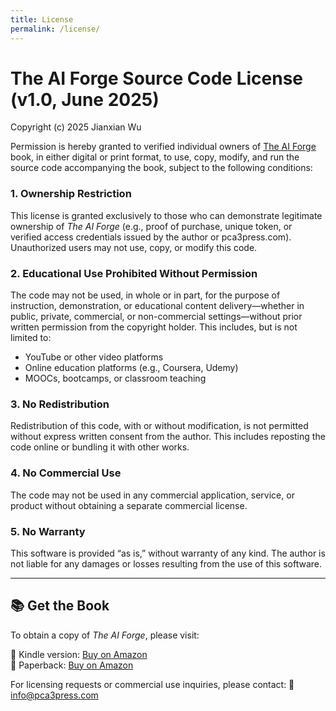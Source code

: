 ```yaml
---
title: License
permalink: /license/
---
```


# The AI Forge Source Code License (v1.0, June 2025)

Copyright (c) 2025 Jianxian Wu

Permission is hereby granted to verified individual owners of [The AI Forge](https://pca3press.com/) book, in either digital or print format, to use, copy, modify, and run the source code accompanying the book, subject to the following conditions:

### 1. Ownership Restriction  
   This license is granted exclusively to those who can demonstrate legitimate ownership of *The AI Forge* (e.g., proof of purchase, unique token, or verified access credentials issued by the author or pca3press.com). Unauthorized users may not use, copy, or modify this code.

### 2. Educational Use Prohibited Without Permission  
   The code may not be used, in whole or in part, for the purpose of instruction, demonstration, or educational content delivery—whether in public, private, commercial, or non-commercial settings—without prior written permission from the copyright holder. This includes, but is not limited to:
   - YouTube or other video platforms
   - Online education platforms (e.g., Coursera, Udemy)
   - MOOCs, bootcamps, or classroom teaching

### 3. No Redistribution  
   Redistribution of this code, with or without modification, is not permitted without express written consent from the author. This includes reposting the code online or bundling it with other works.

### 4. No Commercial Use  
   The code may not be used in any commercial application, service, or product without obtaining a separate commercial license.

### 5. No Warranty  
   This software is provided “as is,” without warranty of any kind. The author is not liable for any damages or losses resulting from the use of this software.

---

## 📚 Get the Book

To obtain a copy of *The AI Forge*, please visit:


🛒 Kindle version: [Buy on Amazon](https://www.amazon.com/dp/B0FBX9P93F)  
🛒 Paperback:      [Buy on Amazon](https://www.amazon.com/dp/B0FBX9P93F)  

For licensing requests or commercial use inquiries, please contact:
📧 info@pca3press.com




